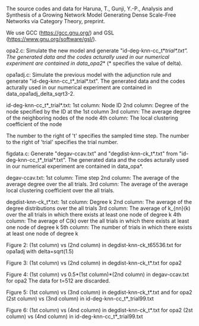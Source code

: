 The source codes and data for Haruna, T., Gunji, Y.-P., Analysis and Synthesis of a Growing Network Model Generating Dense Scale-Free Networks via Category Theory, preprint.

We use GCC (https://gcc.gnu.org/) and GSL (https://www.gnu.org/software/gsl/). 

opa2.c:
 Simulate the new model and generate "id-deg-knn-cc_t*_trial*.txt".
 The generated data and the codes acturally used in our numerical experiment are contained in data_opa2_* (* specifies the value of delta).
 
opa1adj.c:
 Simulate the previous model with the adjunction rule and generate "id-deg-knn-cc_t*_trial*.txt".
 The generated data and the codes acturally used in our numerical experiment are contained in data_opa1adj_delta_sqrt3-2.
  
id-deg-knn-cc_t*_trial*.txt:
 1st column: Node ID
 2nd column: Degree of the node specified by the ID at the 1st column
 3rd column: The average degree of the neighboring nodes of the node
 4th column: The local clustering coefficient of the node

 The number to the right of 't' specifies the sampled time step.
 The number to the right of 'trial' specifies the trial number.

figdata.c:
 Generate "degav-ccav.txt" and "degdist-knn-ck_t*.txt" from "id-deg-knn-cc_t*_trial*.txt".
 The generated data and the codes acturally used in our numerical experiment are contained in data_opa*.
 
degav-ccav.txt:
 1st column: Time step
 2nd column: The average of the average degree over the all trials.
 3rd column: The average of the average local clustering coefficient over the all trials.
 
degdist-knn-ck_t*.txt:
 1st column: Degree k
 2nd column: The average of the degree distributions over the all trials
 3rd column: The average of k_{nn}(k) over the all trials in which there exists at least one node of degree k
 4th column: The average of C(k) over the all trials in which there exists at least one node of degree k
 5th column: The number of trials in which there exists at least one node of degree k
 
Figure 2:
 (1st column) vs (2nd column) in degdist-knn-ck_t65536.txt for opa1adj with delta=sqrt(1.5)
 
Figure 3:
 (1st column) vs (2nd column) in degdist-knn-ck_t*.txt for opa2
 
Figure 4:
 (1st column) vs 0.5*(1st column)*(2nd column) in degav-ccav.txt for opa2
 The data for t=512 are discarded.
 
Figure 5:
 (1st column) vs (3nd column) in degdist-knn-ck_t*.txt and  for opa2
 (2st column) vs (3nd column) in id-deg-knn-cc_t*_trial99.txt
 
Figure 6:
 (1st column) vs (4nd column) in degdist-knn-ck_t*.txt for opa2
 (2st column) vs (4nd column) in id-deg-knn-cc_t*_trial99.txt
  
